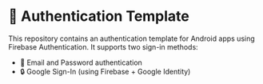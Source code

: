 # 🔐 Authentication Template
This repository contains an authentication template for Android apps using Firebase Authentication. It supports two sign-in methods:

- 📧 Email and Password authentication
- 🔒 Google Sign-In (using Firebase + Google Identity)

